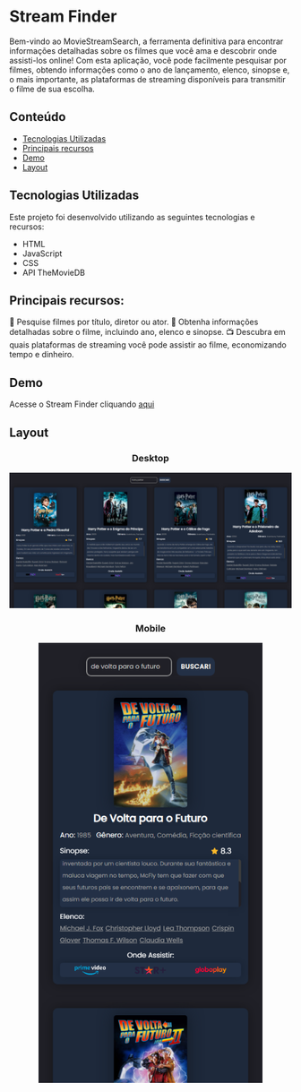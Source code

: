 # Stream Finder

Bem-vindo ao MovieStreamSearch, a ferramenta definitiva para encontrar informações detalhadas sobre os filmes que você ama e descobrir onde assisti-los online! Com esta aplicação, você pode facilmente pesquisar por filmes, obtendo informações como o ano de lançamento, elenco, sinopse e, o mais importante, as plataformas de streaming disponíveis para transmitir o filme de sua escolha.

## Conteúdo

- [Tecnologias Utilizadas](#tecnologias-utilizadas)
- [Principais recursos](#Principais-recursos)
- [Demo](#demo)
- [Layout](#layout)


## Tecnologias Utilizadas

Este projeto foi desenvolvido utilizando as seguintes tecnologias e recursos:

- HTML
- JavaScript
- CSS
- API TheMovieDB

## Principais recursos:

🔎 Pesquise filmes por título, diretor ou ator.
📜 Obtenha informações detalhadas sobre o filme, incluindo ano, elenco e sinopse.
📺 Descubra em quais plataformas de streaming você pode assistir ao filme, economizando tempo e dinheiro.

## Demo
Acesse o Stream Finder cliquando [aqui](https://cade-meu-filme.netlify.app/)

## Layout

<div align="center">
   <h3>Desktop</h3>
   <img src="https://github.com/cristoferluch/assets/blob/main/cademeufilme-1.png" alt="#01" width="800">
</div>

<div align="center">
   <h3>Mobile</h3>
   <img src="https://github.com/cristoferluch/assets/blob/main/cademeufilme-2.png" alt="#02" width="400">
</div>

